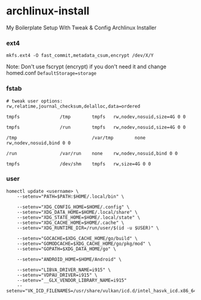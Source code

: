 # archlinux-install
My Boilerplate Setup With Tweak &amp; Config Archlinux Installer

### ext4

```
mkfs.ext4 -O fast_commit,metadata_csum,encrypt /dev/X/Y
```

Note: Don't use fscrypt (encrypt) if you don't need it and change homed.conf `DefaultStorage=storage`

### fstab

```
# tweak user options: rw,relatime,journal_checksum,delalloc,data=ordered

tmpfs				/tmp		tmpfs	rw,nodev,nosuid,size=4G 0 0

tmpfs				/run		tmpfs	rw,nodev,nosuid,size=4G 0 0

/tmp                            /var/tmp        none	rw,nodev,nosuid,bind 0 0

/run				/var/run	none	rw,nodev,nosuid,bind 0 0

tmpfs				/dev/shm	tmpfs	rw,size=4G 0 0
```

### user

```
homectl update <username> \
    --setenv="PATH=$PATH:$HOME/.local/bin" \
    
    --setenv="XDG_CONFIG_HOME=$HOME/.config" \
    --setenv="XDG_DATA_HOME=$HOME/.local/share" \
    --setenv="XDG_STATE_HOME=$HOME/.local/state" \
    --setenv="XDG_CACHE_HOME=$HOME/.cache" \
    --setenv="XDG_RUNTIME_DIR=/run/user/$(id -u $USER)" \
    
    --setenv="GOCACHE=$XDG_CACHE_HOME/go/build" \
    --setenv="GOMODCACHE=$XDG_CACHE_HOME/go/pkg/mod" \
    --setenv="GOPATH=$XDG_DATA_HOME/go" \
    
    --setenv="ANDROID_HOME=$HOME/Android" \
    
    --setenv="LIBVA_DRIVER_NAME=i915" \
    --setenv="VDPAU_DRIVER=i915" \
    --setenv="__GLX_VENDOR_LIBRARY_NAME=i915"
    --setenv="VK_ICD_FILENAMES=/usr/share/vulkan/icd.d/intel_hasvk_icd.x86_64.json:/usr/share/vulkan/icd.d/intel_icd.x86_64.json"
```